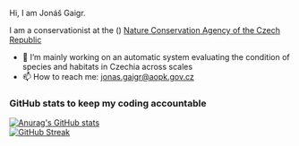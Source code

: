 Hi, I am Jonáš Gaigr.

I am a conservationist at the () <a href="https://www.aopk.gov.cz">Nature Conservation Agency of the Czech Republic</a>

- 🔭 I’m mainly working on an automatic system evaluating the condition of species and habitats in Czechia across scales
- 📫 How to reach me: jonas.gaigr@aopk.gov.cz

### GitHub stats to keep my coding accountable
[![Anurag's GitHub stats](https://github-readme-stats.vercel.app/api?username=jonasgaigr)](https://github.com/anuraghazra/github-readme-stats)
<br>
[![GitHub Streak](https://streak-stats.demolab.com/?user=DenverCoder1)](https://git.io/streak-stats)
<!--
**jonasgaigr/jonasgaigr** is a ✨ _special_ ✨ repository because its `README.md` (this file) appears on your GitHub profile.

Here are some ideas to get you started:


- 🌱 I’m currently learning ...
- 👯 I’m looking to collaborate on ...
- 🤔 I’m looking for help with ...
- 💬 Ask me about ...

- ⚡ Fun fact: ...
-->
